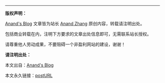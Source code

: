 
---
**版权声明：**

[Anand's Blog](https://anandzhang.com/posts) 文章皆为站长 [Anand Zhang](https://anandzhang.com/about) 原创内容，转载请注明出处。

包括商业转载在内，注明下方要求的文章出处信息即可，无需联系站长授权。

请尊重他人劳动成果，不要阻碍一个非盈利网站的建设，谢谢！

**请注明出处：**

本文出自：[Anand's Blog](https://anandzhang.com/)

本文永久链接：[postURL](postURL)